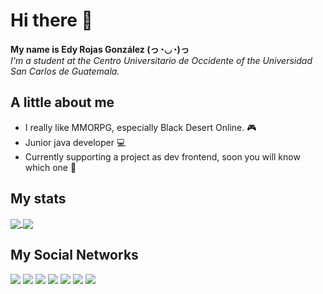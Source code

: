 # Hi there 👋

__My name is Edy Rojas González (っ◔◡◔)っ__</br>
*I'm a student at the Centro Universitario de Occidente of the Universidad San Carlos de Guatemala.*

## A little about me

- I really like MMORPG, especially Black Desert Online. 🎮
- Junior java developer 💻
- Currently supporting a project as dev frontend, soon you will know which one 🙊

## My stats

<a href="https://github.com/anuraghazra/github-readme-stats">
  <img align="center" src="https://github-readme-stats.vercel.app/api?username=edyrrg&show_icons=true&theme=dracula" />
</a>
<a href="https://github.com/anuraghazra/convoychat">
  <img align="center" src="https://github-readme-stats.vercel.app/api/top-langs/?username=edyrrg&layout=compact" />
</a>

## My Social Networks

<a href="https://www.facebook.com/edy.rojasgonzalez.94/"><img src="https://img.shields.io/badge/Facebook-1877F2?style=for-the-badge&logo=facebook&logoColor=white" /></a>
<a href="https://twitter.com/edyrrg64/"><img src="https://img.shields.io/badge/Twitter-1DA1F2?style=for-the-badge&logo=twitter&logoColor=white" /></a>
<a href="https://www.instagram.com/ryuk.owo/"><img  src="https://img.shields.io/badge/Instagram-E4405F?style=for-the-badge&logo=instagram&logoColor=white" /></a>
<a href="https://www.twitch.tv/edyrrg/"><img src="https://img.shields.io/badge/Twitch-9146FF?style=for-the-badge&logo=twitch&logoColor=white" /></a>
<a href="https://www.codewars.com/users/edyrrg/"><img  src="https://img.shields.io/badge/Codewars-B1361E?style=for-the-badge&logo=Codewars&logoColor=white" /></a>
<a href="https://github.com/edyrrg"><img src="https://img.shields.io/badge/GitHub-100000?style=for-the-badge&logo=github&logoColor=white" /></a>
<a href="https://www.linkedin.com/in/edy-rojas-gonzalez-045856127/"><img src="https://img.shields.io/badge/LinkedIn-0077B5?style=for-the-badge&logo=linkedin&logoColor=white" /></a>

<!--
**edyrrg/edyrrg** is a ✨ _special_ ✨ repository because its `README.md` (this file) appears on your GitHub profile.

Here are some ideas to get you started:

- 🔭 I’m currently working on ...
- 🌱 I’m currently learning ...
- 👯 I’m looking to collaborate on ...
- 🤔 I’m looking for help with ...
- 💬 Ask me about ...
- 📫 How to reach me: ...
- 😄 Pronouns: ...
- ⚡ Fun fact: ...
-->

